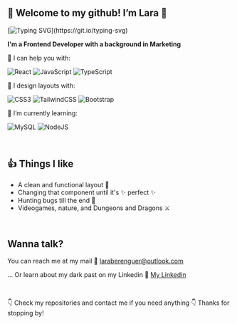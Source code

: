 ## 👋 Welcome to my github! I’m Lara 👋
[![Typing SVG](https://readme-typing-svg.demolab.com?font=Fira+Code&pause=1000&color=000000&width=435&lines=Nice+to+meet+you!)](https://git.io/typing-svg)

<strong> I'm a Frontend Developer with a background in Marketing </strong>

💪 I can help you with:

![React](https://img.shields.io/badge/react-%2320232a.svg?style=for-the-badge&logo=react&logoColor=%2361DAFB) ![JavaScript](https://img.shields.io/badge/javascript-%23323330.svg?style=for-the-badge&logo=javascript&logoColor=%23F7DF1E) ![TypeScript](https://img.shields.io/badge/typescript-%23007ACC.svg?style=for-the-badge&logo=typescript&logoColor=white)

🎨 I design layouts with:

![CSS3](https://img.shields.io/badge/css3-%231572B6.svg?style=for-the-badge&logo=css3&logoColor=white) ![TailwindCSS](https://img.shields.io/badge/tailwindcss-%2338B2AC.svg?style=for-the-badge&logo=tailwind-css&logoColor=white) ![Bootstrap](https://img.shields.io/badge/bootstrap-%238511FA.svg?style=for-the-badge&logo=bootstrap&logoColor=white)

🌱 I’m currently learning:

![MySQL](https://img.shields.io/badge/mysql-4479A1.svg?style=for-the-badge&logo=mysql&logoColor=white) ![NodeJS](https://img.shields.io/badge/node.js-6DA55F?style=for-the-badge&logo=node.js&logoColor=white)

<br>
 
## 👍 Things I like 

- A clean and functional layout 🫧
- Changing that component until it's ✨ perfect ✨
- Hunting bugs till the end 🐛
- Videogames, nature, and Dungeons and Dragons ⚔️

<br>

## Wanna talk?
You can reach me at my mail 📧 laraberenguer@outlook.com

... Or learn about my dark past on my Linkedin 🥸 [My Linkedin](https://www.linkedin.com/in/lara-berenguer-calvo/)

<br>

👇 Check my repositories and contact me if you need anything 👇 Thanks for stopping by!
